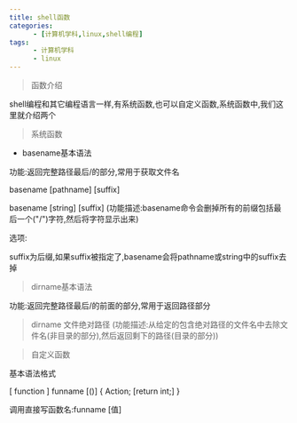 ```yaml
---
title: shell函数
categories: 
      - [计算机学科,linux,shell编程]
tags:
      - 计算机学科
      - linux
---
```


> 函数介绍

shell编程和其它编程语言一样,有系统函数,也可以自定义函数,系统函数中,我们这里就介绍两个

> 系统函数

- basename基本语法

功能:返回完整路径最后/的部分,常用于获取文件名

basename [pathname] [suffix]

basename [string] [suffix] (功能描述:basename命令会删掉所有的前缀包括最后一个("/")字符,然后将字符显示出来)

选项:

suffix为后缀,如果suffix被指定了,basename会将pathname或string中的suffix去掉

> dirname基本语法

功能:返回完整路径最后/的前面的部分,常用于返回路径部分

> dirname 文件绝对路径 (功能描述:从给定的包含绝对路径的文件名中去除文件名(非目录的部分),然后返回剩下的路径(目录的部分))

> 自定义函数

基本语法格式

[ function ] funname [()]
{
    Action;
    [return int;]
}

调用直接写函数名:funname [值]
